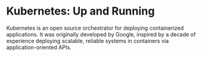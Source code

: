 # Kubernetes: Up and Running


Kubernetes is an open source orchestrator for deploying containerized applications. It was originally developed by Google, inspired by a decade of experience deploying scalable, reliable systems in containers via application-oriented APIs.

